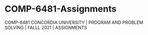 # COMP-6481-Assignments
COMP-6481 CONCORDIA UNIVERSITY | PROGRAM AND PROBLEM SOLVING | FALLL 2021 | ASSIGNMENTS
